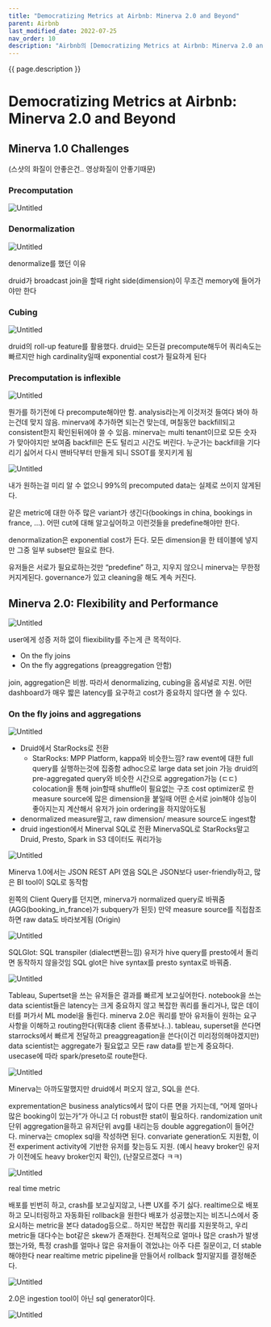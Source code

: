 ```yaml
---
title: "Democratizing Metrics at Airbnb: Minerva 2.0 and Beyond"
parent: Airbnb
last_modified_date: 2022-07-25
nav_order: 10
description: "Airbnb의 [Democratizing Metrics at Airbnb: Minerva 2.0 and Beyond](https://www.youtube.com/watch?v=_MKR8vIbOAE) 을 정리한 글 입니다."
---
```

{{ page.description }}

# Democratizing Metrics at Airbnb: Minerva 2.0 and Beyond

## Minerva 1.0 Challenges
(스샷의 화질이 안좋은건.. 영상화질이 안좋기때문)
### Precomputation

![Untitled](minerva2/Untitled.png)

### Denormalization

![Untitled](minerva2/Untitled1.png)

denormalize를 했던 이유

druid가 broadcast join을 할때 right side(dimension)이 무조건 memory에 들어가야만 한다

### Cubing

![Untitled](minerva2/Untitled2.png)

druid의 roll-up feature를 활용했다. druid는 모든걸 precompute해두어 쿼리속도는 빠르지만 high cardinality일때 exponential cost가 필요하게 된다

### Precomputation is inflexible

![Untitled](minerva2/Untitled3.png)

뭔가를 하기전에 다 precompute해야만 함. analysis라는게 이것저것 들여다 봐야 하는건데 맞지 않음. 
minerva에 추가하면 되는건 맞는데, 며칠동안 backfill되고 consistent한지 확인된뒤에야 쓸 수 있음. 
minerva는 multi tenant이므로 모든 숫자가 맞아야지만 보여줌
backfill은 돈도 털리고 시간도 버린다. 누군가는 backfill을 기다리기 싫어서 다시 맨바닥부터 만들게 되니 SSOT를 못지키게 됨

![Untitled](minerva2/Untitled4.png)

내가 원하는걸 미리 알 수 없으니 99%의 precomputed data는 실제로 쓰이지 않게된다.

같은 metric에 대한 아주 많은 variant가 생긴다(bookings in china, bookings in france, …). 어떤 cut에 대해 알고싶어하고 이런것들을 predefine해야만 한다.

denormalization은 exponential cost가 든다. 모든 dimension을 한 테이블에 넣지만 그중 일부 subset만 필요로 한다.

유저들은 서로가 필요로하는것만 “predefine” 하고, 지우지 않으니 minerva는 무한정 커지게된다. governance가 있고 cleaning을 해도 계속 커진다.

## Minerva 2.0: Flexibility and Performance

![Untitled](minerva2/Untitled5.png)

 user에게 성증 저하 없이 fliexibility를 주는게 큰 목적이다.

- On the fly joins
- On the fly aggregations (preaggregation 안함)

join, aggregation은 비쌈. 따라서 denormalizing, cubing을 옵셔널로 지원. 어떤 dashboard가 매우 짧은 latency를 요구하고 cost가 중요하지 않다면 쓸 수 있다. 

### On the fly joins and aggregations

![Untitled](minerva2/Untitled6.png)

- Druid에서 StarRocks로 전환
    - StarRocks: MPP Platform, kappa와 비슷한느낌?
    raw event에 대한 full query를 실행하는것에 집중함
    adhoc으로 large data set join 가능
    druid의 pre-aggregated query와 비슷한 시간으로 aggregation가능 (ㄷㄷ)
    colocation을 통해 join할때 shuffle이 필요없는 구조
    cost optimizer로 한 measure source에 많은 dimension을 붙일때 어떤 순서로 join해야 성능이 좋아지는지 계산해서 유저가 join ordering을 하지않아도됨
- denormalized measure말고, raw dimension/ measure source도 ingest함
- druid ingestion에서 Minerval SQL로 전환
MinervaSQL로 StarRocks말고 Druid, Presto, Spark in S3 데이터도 쿼리가능

![Untitled](minerva2/Untitled7.png)

Minerva 1.0에서는 JSON REST API 였음
SQL은 JSON보다 user-friendly하고, 많은 BI tool이 SQL로 동작함

왼쪽의 Client Query를 던지면, minerva가 normalized query로 바꿔줌 (AGG(booking_in_france)가  subquery가 된듯)
만약 measure source를 직접참조하면 raw data도 바라보게됨 (Origin)

![Untitled](minerva2/Untitled8.png)

SQLGlot: SQL transpiler (dialect변환느낌)
유저가 hive query를 presto에서 돌리면 동작하지 않을것임 SQL glot은 hive syntax를 presto syntax로 바꿔줌.

![Untitled](minerva2/Untitled9.png)

Tableau, Supertset을 쓰는 유저들은 결과를 빠르게 보고싶어한다. notebook을 쓰는 data scientist들은 latency는 크게 중요하지 않고 복잡한 쿼리를 돌리거나, 많은 데이터를 퍼가서 ML model을 돌린다.
minerva 2.0은 쿼리를 받아 유저들이 원하는 요구사항을 이해하고 routing한다(뭐대충 client 종류보나..). 
tableau, superset을 쓴다면 starrocks에서 빠르게 전달하고 preaggreagation을 쓴다(이건 미리정의해야겠지만)
data scientist는 aggregate가 필요없고 모든 raw data를 받는게 중요하다. usecase에 따라 spark/preseto로 route한다.

![Untitled](minerva2/Untitled10.png)

Minerva는 아까도말했지만 druid에서 퍼오지 않고, SQL을 쓴다.

exprementation은 business analytics에서 많이 다른 면을 가지는데, “어제 얼마나 많은 booking이 있는가”가 아니고 더 robust한 stat이 필요하다. randomization unit단위 aggregation을하고 유저단위 avg를 내리는등 double aggregation이 들어간다. minerva는 cmoplex sql을 작성하면 된다.
convariate generation도 지원함, 이전 experiment activity에 기반한 유저를 찾는등도 지원. (예시 heavy broker인 유저가 이전에도 heavy broker인지 확인), (난잘모르겠다 ㅋㅋ)

![Untitled](minerva2/Untitled11.png)

 real time metric

배포를 빈번히 하고, crash를 보고싶지않고, 나쁜 UX를 주기 싫다.
realtime으로 배포하고 모니터링하고 자동화된 rollback을 원한다
배포가 성공했는지는 비즈니스에서 중요시하는 metric을 본다 datadog등으로.. 하지만 복잡한 쿼리를 지원못하고, 우리 metric들 대다수는 bot같은 skew가 존재한다.
전체적으로 얼마나 많은 crash가 발생했는가와, 특정 crash를 얼마나 많은 유저들이 겪었냐는 아주 다른 질문이고, 더 stable해야한다
near realtime metric pipeline을 만들어서 rollback 할지말지를 결정해준다.

![Untitled](minerva2/Untitled12.png)

2.0은 ingestion tool이 아닌 sql generator이다.

![Untitled](minerva2/Untitled13.png)